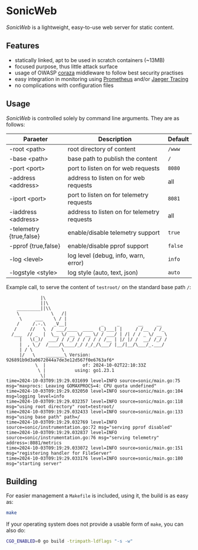 SonicWeb
========

*SonicWeb* is a lightweight, easy-to-use web server for static content.

Features
--------

* statically linked, apt to be used in scratch containers (~13MB)
* focused purpose, thus little attack surface
* usage of OWASP [coraza](https://github.com/corazawaf/coraza) middleware
  to follow best security practises
* easy integration in monitoring using [Prometheus](prometheus.io) and/or
  [Jaeger Tracing](jaegertracing.io)
* no complications with configuration files

Usage
-----

*SonicWeb* is controlled solely by command line arguments. They are as follows:

| Paraeter                | Description                                 | Default |
|-------------------------|---------------------------------------------|---------|
| -root      \<path\>     | root directory of content                   | `/www`  |
| -base      \<path\>     | base path to publish the content            | `/`     |
| -port      \<port\>     | port to listen on for web requests          | `8080`  |
| -address   \<address\>  | address to listen on for web requests       | all     |
| -iport     \<port\>     | port to listen on for telemetry requests    | `8081`  |
| -iaddress  \<address\>  | address to listen on for telemetry requests | all     |
| -telemetry {true,false} | enable/disable telemetry support            | `true`  |
| -pprof     {true,false} | enable/disable pprof support                | `false` |
| -log       \<level\>    | log level (debug, info, warn, error)        | `info`  |
| -logstyle  \<style\>    | log style (auto, text, json)                | `auto`  |

Example call, to serve the content of `testroot/` on the standard base path `/`:

```
             |\
             ||\
    _________||\\
    \            \   /|
     \     ___    \ / |
    /     /.-.\   _V__|             _     _       __     __
   /     //   \  / ___/____  ____  (_)___| |     / /__  / /_
  /___  // _  |  \__ \/ __ \/ __ \/ / ___/ | /| / / _ \/ __ \
     |   \(_)/  ___/ / /_/ / / / / / /__ | |/ |/ /  __/ /_/ /
     |  , \_/  /____/\____/_/ /_/_/\___/ |__/|__/\___/_.___/
     | / \           \
     |/   \    _______\ Version: 926891b9d3a0672044a7de3e12d567f0e6763af6*
           \  |              of: 2024-10-02T22:10:33Z
            \ |           using: go1.23.1
             \|
time=2024-10-03T09:19:29.031699 level=INFO source=sonic/main.go:75 msg="maxprocs: Leaving GOMAXPROCS=4: CPU quota undefined"
time=2024-10-03T09:19:29.032050 level=INFO source=sonic/main.go:104 msg=logging level=info
time=2024-10-03T09:19:29.032357 level=INFO source=sonic/main.go:118 msg="using root directory" root=testroot/
time=2024-10-03T09:19:29.032433 level=INFO source=sonic/main.go:133 msg="using base path" path=/
time=2024-10-03T09:19:29.032769 level=INFO source=sonic/instrumentation.go:72 msg="serving pprof disabled"
time=2024-10-03T09:19:29.032837 level=INFO source=sonic/instrumentation.go:76 msg="serving telemetry" address=:8081/metrics
time=2024-10-03T09:19:29.033072 level=INFO source=sonic/main.go:151 msg="registering handler for FileServer"
time=2024-10-03T09:19:29.033176 level=INFO source=sonic/main.go:180 msg="starting server"
```

Building
--------

For easier management a `Makefile` is included, using it, the build is as easy as:

```sh
make
```

If your operating system does not provide a usable form of `make`, you can also do:

```sh
CGO_ENABLED=0 go build -trimpath-ldflags "-s -w"
```
